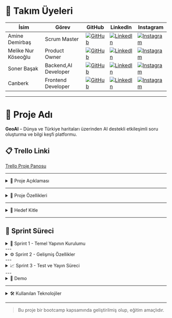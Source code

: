 # 👥 Takım Üyeleri

| İsim | Görev | GitHub | LinkedIn | Instagram |
|------|-------|--------|----------|-----------|
| Amine Demirbaş | Scrum Master | [![GitHub](https://img.shields.io/badge/GitHub-181717?style=for-the-badge&logo=github&logoColor=white)]((https://github.com/aminelisa)) | [![LinkedIn](https://img.shields.io/badge/LinkedIn-0077B5?style=for-the-badge&logo=linkedin&logoColor=white)](https://www.linkedin.com/in/aminedemirbas/) | [![Instagram](https://img.shields.io/badge/Instagram-E4405F?style=for-the-badge&logo=instagram&logoColor=white)](https://instagram.com/a_minelisa)
| Melike Nur Köseoğlu | Product Owner | [![GitHub](https://img.shields.io/badge/GitHub-181717?style=for-the-badge&logo=github&logoColor=white)](https://github.com/MelikeNurKoseoglu) | [![LinkedIn](https://img.shields.io/badge/LinkedIn-0077B5?style=for-the-badge&logo=linkedin&logoColor=white)]([https://linkedin.com/in/kullaniciadi](https://www.linkedin.com/in/melike-nur-k%C3%B6seo%C4%9Flu-2aaa27209?lipi=urn%3Ali%3Apage%3Ad_flagship3_profile_view_base_contact_details%3Bj1L3OI8BQmavp2t5YZaLrw%3D%3D)) | [![Instagram](https://img.shields.io/badge/Instagram-E4405F?style=for-the-badge&logo=instagram&logoColor=white)](https://instagram.com/melikenurkoseoglu)
| Soner Başak | Backend,AI Developer | [![GitHub](https://img.shields.io/badge/GitHub-181717?style=for-the-badge&logo=github&logoColor=white)](https://github.com/sonerbasak/) | [![LinkedIn](https://img.shields.io/badge/LinkedIn-0077B5?style=for-the-badge&logo=linkedin&logoColor=white)](https://www.linkedin.com/in/sonerbasak/) | [![Instagram](https://img.shields.io/badge/Instagram-E4405F?style=for-the-badge&logo=instagram&logoColor=white)](https://www.instagram.com/sonerbasaak/)
| Canberk | Frontend Developer | [![GitHub](https://img.shields.io/badge/GitHub-181717?style=for-the-badge&logo=github&logoColor=white)](https://github.com/kullaniciadi) | [![LinkedIn](https://img.shields.io/badge/LinkedIn-0077B5?style=for-the-badge&logo=linkedin&logoColor=white)](https://linkedin.com/in/kullaniciadi) | [![Instagram](https://img.shields.io/badge/Instagram-E4405F?style=for-the-badge&logo=instagram&logoColor=white)](https://instagram.com/kullaniciadi)

---

# 📌 Proje Adı

**GeoAI** – Dünya ve Türkiye haritaları üzerinden AI destekli etkileşimli soru oluşturma ve bilgi keşfi platformu.

## 📋 Trello Linki

[Trello Proje Panosu](https://trello.com/b/L1upbyvZ/group30-bootcamp)

---

<details>
  <summary>📄 Proje Açıklaması</summary>

GeoAI, kullanıcıların hem Türkiye hem de dünya haritası üzerinde bölgeler, ülkeler veya iller seçerek, seçilen coğrafi alan ile ilgili yapay zeka destekli sorular oluşturmasını ve cevaplarını girmesini sağlayan etkileşimli bir web uygulamasıdır. Proje, harita tabanlı veri görselleştirme ve yapay zeka entegrasyonuyla bilgi keşfini kolaylaştırmayı amaçlamaktadır.
</details>

---

<details>
  <summary>🌟 Proje Özellikleri</summary>

- Türkiye ve dünya haritasının interaktif gösterimi  
- İller, ülkeler veya bölgeler hakkında detaylı bilgi sunumu  
- Yapay zeka destekli soru oluşturma ve cevaplama paneli  
- Kullanıcıların verdiği cevapların analizi 
- Swiper ile zengin görsel ve metin slaytları  
- Responsive ve kullanıcı dostu arayüz tasarımı  

 

</details>

---

<details>
  <summary>🎯 Hedef Kitle</summary>

- Coğrafya, tarih ve kültür meraklıları  
- Eğitim alanındaki öğretmenler ve öğrenciler  
- Yapay zeka ve harita teknolojilerine ilgi duyan geliştiriciler  
- Genel kullanıcılar, bilgi keşfi ve öğrenmeye açık herkes  


</details>

---

<h2>🚀 Sprint Süreci</h2>

<details>
  <summary>🏃 Sprint 1 - Temel Yapının Kurulumu</summary>
   <details>
    <summary>🎯 Sprint 1 Notları</summary>
   Sprint süreci boyunca ekip uyumlu bir şekilde çalışmış, görev dağılımı ve iletişim verimli bir şekilde yürütülmüştür. Sprint başında yapılan planlama toplantısında proje hedefleri netleştirilmiş, kullanıcı hikayeleri oluşturularak geliştirilecek özellikler belirlenmiştir. Arayüz tasarımları kullanıcı senaryolarına uygun şekilde planlanmış ve uygulamaya geçirilmiştir.Harita entegrasyonu başarıyla gerçekleştirilmiş, seçilebilir şehirler için bilgi kutucukları oluşturulmuştur
  </details>

  <details>
    <summary>🎯 Sprint 1 Hedefleri</summary>
    - Türkiye ve dünya haritalarının temel görselleştirmesini oluşturmak  
    - Harita üzerinde şehir/bölge tıklanabilirliğini sağlamak  
    - Belirli şehirler için bilgi veri girişlerini gerçekleştirmek  
    - Basit ve işlevsel bir kullanıcı arayüzü oluşturmak  
  </details>
  
  <details>
    <summary>🎯Tahmin Edilecen Tamamlanacak Puan</summary>
    - Sprint 1 için belirlenen hedef puan: **100 puan**
    - Gerçekleşen puan: **90 puan**
    - Tamamlanma oranı: **%90**
  </details>
  
  <details>
    <summary>🎯Tahmin Mantığı</summary>
    Proje süresince toplam 3 sprint planlanmış ve her sprint için değerlendirme **100 puan üzerinden** yapılacak şekilde yapılandırılmıştır.  
    Görevler zorluk ve tahmini eforlarına göre puanlanmış, sprint sonunda bu görevlerin tamamlanma durumu puan bazlı olarak ölçülmüştür.  
    Sprint 1, hedeflenen 100 puanın **%90’ine** ulaşılarak yüksek başarı oranıyla tamamlanmıştır.
  </details>

  <details>
    <summary>🎯Daily Scrum</summary>
  </details>

  <details>
    <summary>🎯Sprint Board Updates</summary>
  </details>

  <details>
    <summary>🎯Ekran Görüntüleri</summary>
  </details>

  <details>
    <summary>🎯Sprint Review</summary>
    - Leaflet.js kütüphanesi ile Türkiye ve Dünya haritası entegre edildi  
    - Harita üzerinde bazı şehirler (örneğin İstanbul, Ankara, İzmir) seçilebilir hale getirildi  
    - Bu şehirler için kısa bilgi kartları (nüfus, tarih, kültür, coğrafi konum) eklendi  
    - Şehir seçimi sonrası bilgi kutucuğu popup olarak kullanıcıya gösteriliyor  

    ---
    
    **Sprint Dönemi:** 24 Haziran – 6 Temmuz 2025  
    **Proje:** GeoAI  

    👩‍💼 **Amine Demirbaş – Scrum Master**  
    - Takım içi iletişim ve görev koordinasyonu  
    - Trello panosu takibi ve günlük toplantı organizasyonu  
    - Sprint Review & Retrospective dokümantasyonu  

    👩‍💻 **Melike Nur Köseoğlu – Frontend Developer**  
    - Leaflet.js ile harita görselleştirme  
    - Backlog yönetimi ve kullanıcı test senaryoları  
    - Tasarım yönlendirmeleri ve içerik planlama  

    👨‍💻 **Soner Başak – Backend Developer**  
    - Şehir verileri için API ve JSON veri yapısı  
    - Backend test ortamı ve veri servisleri  
    - Gelecekteki veritabanı yapısı planlaması  

    👨‍💻 **Canberk – AI Developer**  
    - Şehir seçimi ve popup bilgi kutuları  
    - Responsive UI ve bilgi kartı komponentleri  
  </details>

  <details>
    <summary>🎯Sprint Retrospective</summary>
  </details> 
</details>
---
<details>
  <summary>⚙️ Sprint 2 - Gelişmiş Özellikler</summary>

  
</details>
---
<details>
  <summary>📈 Sprint 3 - Test ve Yayın Süreci</summary>

  
</details>
---
<details>
  <summary>🎥 Demo</summary>

> Demo videosu: [YouTube Linki (varsa)](https://youtube.com/...)

Ekran görüntüleri:

| Ana Sayfa | Öneriler | Dünya Haritası |
|-----------|-----------|------------|
| ![](./screens/deneme.png) | ![](./screens/deneme.png) | ![](./screens/deneme.png) |

</details>

---

<details>
  <summary>🛠️ Kullanılan Teknolojiler</summary>

- **Frontend:** HTML,CSS,JS  
- **Backend:** FastAPI  
- **Veri Tabanı:** SQLite / Firebase  
- **Yapay Zeka:** GEMİNİ  
- **Tasarım:** Figma  

</details>

---

> Bu proje bir bootcamp kapsamında geliştirilmiş olup, eğitim amaçlıdır.
